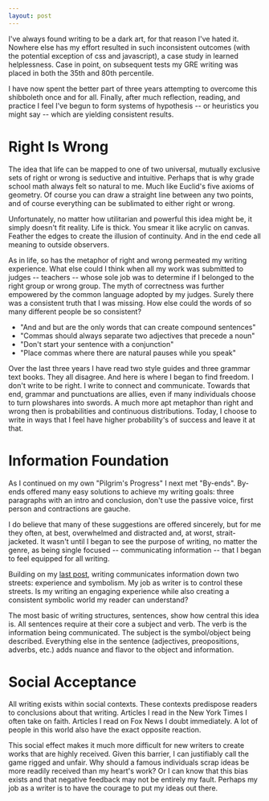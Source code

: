 ```yaml
---
layout: post
---
```


I've always found writing to be a dark art, for that reason I've hated it. Nowhere else has my effort resulted in such inconsistent outcomes (with the potential exception of css and javascript), a case study in learned helplessness. Case in point, on subsequent tests my GRE writing was placed in both the 35th and 80th percentile.

I have now spent the better part of three years attempting to overcome this shibboleth once and for all. Finally, after much reflection, reading, and practice I feel I've begun to form systems of hypothesis -- or heuristics you might say -- which are yielding consistent results.

# Right Is Wrong #

The idea that life can be mapped to one of two universal, mutually exclusive sets of right or wrong is seductive and intuitive. Perhaps that is why grade school math always felt so natural to me. Much like Euclid's five axioms of geometry. Of course you can draw a straight line between any two points, and of course everything can be sublimated to either right or wrong.

Unfortunately, no matter how utilitarian and powerful this idea might be, it simply doesn't fit reality. Life is thick. You smear it like acrylic on canvas. Feather the edges to create the illusion of continuity. And in the end cede all meaning to outside observers.

As in life, so has the metaphor of right and wrong permeated my writing experience. What else could I think when all my work was submitted to judges -- teachers -- whose sole job was to determine if I belonged to the right group or wrong group. The myth of correctness was further empowered by the common language adopted by my judges. Surely there was a consistent truth that I was missing. How else could the words of so many different people be so consistent?
+ "And and but are the only words that can create compound sentences"
+ "Commas should always separate two adjectives that precede a noun"
+ "Don't start your sentence with a conjunction"
+ "Place commas where there are natural pauses while you speak"

Over the last three years I have read two style guides and three grammar text books. They all disagree. And here is where I began to find freedom. I don't write to be right. I write to connect and communicate. Towards that end, grammar and punctuations are allies, even if many individuals choose to turn plowshares into swords. A much more apt metaphor than right and wrong then is probabilities and continuous distributions. Today, I choose to write in ways that I feel have higher probability's of success and leave it at that.

# Information Foundation #

As I continued on my own "Pilgrim's Progress" I next met "By-ends". By-ends offered many easy solutions to achieve my writing goals: three paragraphs with an intro and conclusion, don't use the passive voice, first person and contractions are gauche.

I do believe that many of these suggestions are offered sincerely, but for me they often, at best, overwhelmed and distracted and, at worst, strait-jacketed. It wasn't until I began to see the purpose of writing, no matter the genre, as being single focused -- communicating information -- that I began to feel equipped for all writing.

Building on my [last post](https://markrucker.net/consumption-of-the-info.html), writing communicates information down two streets: experience and symbolism. My job as writer is to control these streets. Is my writing an engaging experience while also creating a consistent symbolic world my reader can understand?

The most basic of writing structures, sentences, show how central this idea is. All sentences require at their core a subject and verb. The verb is the information being communicated. The subject is the symbol/object being described. Everything else in the sentence (adjectives, preopositions, adverbs, etc.) adds nuance and flavor to the object and information.

# Social Acceptance #

All writing exists within social contexts. These contexts predispose readers to conclusions about that writing. Articles I read in the New York Times I often take on faith. Articles I read on Fox News I doubt immediately. A lot of people in this world also have the exact opposite reaction.

This social effect makes it much more difficult for new writers to create works that are highly received. Given this barrier, I can justifiably call the game rigged and unfair. Why should a famous individuals scrap ideas be more readily received than my heart's work? Or I can know that this bias exists and that negative feedback may not be entirely my fault. Perhaps my job as a writer is to have the courage to put my ideas out there.
